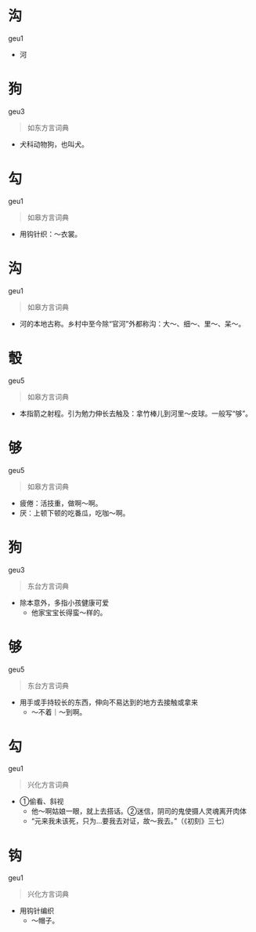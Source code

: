 # 沟
geu1
- 河

# 狗
geu3
> 如东方言词典
- 犬科动物狗，也叫犬。

# 勾
geu1
> 如皋方言词典
- 用钩针织：～衣裳。

# 沟
geu1
> 如皋方言词典
- 河的本地古称。乡村中至今除“官河”外都称沟：大～、细～、里～、呆～。

# 彀
geu5
> 如皋方言词典
- 本指箭之射程。引为勉力伸长去触及：拿竹棒儿到河里～皮球。一般写“够”。

# 够
geu5
> 如皋方言词典
- 疲倦：活技重，做啊～啊。
- 厌：上顿下顿的吃番瓜，吃咖～啊。

# 狗
geu3
> 东台方言词典
- 除本意外，多指小孩健康可爱
  - 他家宝宝长得蛮～样的。

# 够
geu5
> 东台方言词典
- 用手或手持较长的东西，伸向不易达到的地方去接触或拿来
  - ～不着｜～到啊。

# 勾
geu1
> 兴化方言词典
- ①偷看、斜视
  - 他～啊姑娘一眼，就上去搭话。②迷信，阴司的鬼使摄人灵魂离开肉体
  - “元来我未该死，只为…要我去对证，故～我去。”（《初刻》三七）

# 钩
geu1
> 兴化方言词典
- 用钩针编织
  - ～帽子。
